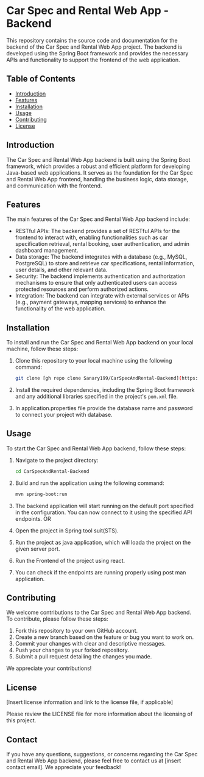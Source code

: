 # Car Spec and Rental Web App - Backend

This repository contains the source code and documentation for the backend of the Car Spec and Rental Web App project. The backend is developed using the Spring Boot framework and provides the necessary APIs and functionality to support the frontend of the web application.

## Table of Contents

- [Introduction](#introduction)
- [Features](#features)
- [Installation](#installation)
- [Usage](#usage)
- [Contributing](#contributing)
- [License](#license)

## Introduction

The Car Spec and Rental Web App backend is built using the Spring Boot framework, which provides a robust and efficient platform for developing Java-based web applications. It serves as the foundation for the Car Spec and Rental Web App frontend, handling the business logic, data storage, and communication with the frontend.

## Features

The main features of the Car Spec and Rental Web App backend include:

- RESTful APIs: The backend provides a set of RESTful APIs for the frontend to interact with, enabling functionalities such as car specification retrieval, rental booking, user authentication, and admin dashboard management.
- Data storage: The backend integrates with a database (e.g., MySQL, PostgreSQL) to store and retrieve car specifications, rental information, user details, and other relevant data.
- Security: The backend implements authentication and authorization mechanisms to ensure that only authenticated users can access protected resources and perform authorized actions.
- Integration: The backend can integrate with external services or APIs (e.g., payment gateways, mapping services) to enhance the functionality of the web application.

## Installation

To install and run the Car Spec and Rental Web App backend on your local machine, follow these steps:

1. Clone this repository to your local machine using the following command:

   ```bash
   git clone [gh repo clone Sanary199/CarSpecAndRental-Backend](https://github.com/Sanary199/CarSpecAndRental-Backend.git)
   ```

2. Install the required dependencies, including the Spring Boot framework and any additional libraries specified in the project's `pom.xml` file.

3. In application.properties file provide the database name and password to connect your project with database.
## Usage

To start the Car Spec and Rental Web App backend, follow these steps:

1. Navigate to the project directory:

   ```bash
   cd CarSpecAndRental-Backend
   ```

2. Build and run the application using the following command:

   ```bash
   mvn spring-boot:run
   ```

3. The backend application will start running on the default port specified in the configuration. You can now connect to it using the specified API endpoints.
   OR
1. Open the project in Spring tool suit(STS).
2. Run the project as java application, which will loada the project on the given server port.
3. Run the Frontend of the project using react.
4. You can check if the endpoints are running properly using post man application.
## Contributing

We welcome contributions to the Car Spec and Rental Web App backend. To contribute, please follow these steps:

1. Fork this repository to your own GitHub account.
2. Create a new branch based on the feature or bug you want to work on.
3. Commit your changes with clear and descriptive messages.
4. Push your changes to your forked repository.
5. Submit a pull request detailing the changes you made.

We appreciate your contributions!

## License

[Insert license information and link to the license file, if applicable]

Please review the LICENSE file for more information about the licensing of this project.

## Contact

If you have any questions, suggestions, or concerns regarding the Car Spec and Rental Web App backend, please feel free to contact us at [insert contact email]. We appreciate your feedback!
